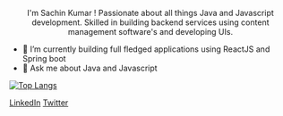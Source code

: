 <p align="center"> I'm Sachin Kumar ! Passionate about all things Java and Javascript development. 
Skilled in building backend services using content management software's and developing UIs. </p> 

- 🔭 I’m currently building full fledged applications using ReactJS and Spring boot
- &#128102; Ask me about Java and Javascript

[![Top Langs](https://github-readme-stats.vercel.app/api/top-langs/?username=sachinkumar579)](https://github.com/sachinkumar579/github-readme-stats)

[LinkedIn](https://www.linkedin.com/in/sachuration/)  [Twitter](https://twitter.com/sachuration)
